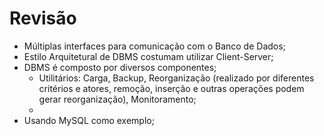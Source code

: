 # Revisão

- Múltiplas interfaces para comunicação com o Banco de Dados;
- Estilo Arquitetural de DBMS costumam utilizar Client-Server;
- DBMS é composto por diversos componentes;
  - Utilitários: Carga, Backup, Reorganização (realizado por diferentes critérios e atores, remoção, inserção e outras operações podem gerar reorganização), Monitoramento;
  - 
- Usando MySQL como exemplo;